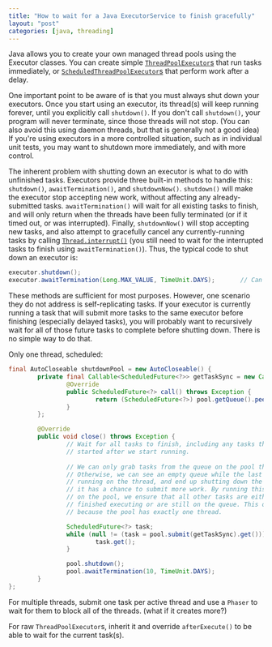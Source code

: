 ```yaml
---
title: "How to wait for a Java ExecutorService to finish gracefully"
layout: "post"
categories: [java, threading]
---
```


Java allows you to create your own managed thread pools using the Executor classes.  You can create simple [`ThreadPoolExecutor`s](http://docs.oracle.com/javase/7/docs/api/java/util/concurrent/ThreadPoolExecutor.html) that run tasks immediately, or [`ScheduledThreadPoolExecutor`s](http://docs.oracle.com/javase/7/docs/api/java/util/concurrent/ScheduledThreadPoolExecutor.html) that perform work after a delay.

One important point to be aware of is that you must always shut down your executors.  Once you start using an executor, its thread(s) will keep running forever, until you explicitly call `shutdown()`.  If you don't call `shutdown()`, your program will never terminate, since those threads will not stop.  (You can also avoid this using daemon threads, but that is generally not a good idea)  If you're using executors in a more controlled situation, such as in individual unit tests, you may want to shutdown more immediately, and with more control.

The inherent problem with shutting down an executor is what to do with unfinished tasks.  Executors provide three built-in methods to handle this: `shutdown()`, `awaitTermination()`, and `shutdownNow()`.   `shutdown()` will make the executor stop accepting new work, without affecting any already-submitted tasks.  `awaitTermination()` will wait for all existing tasks to finish, and will only return when the threads have been fully terminated (or if it timed out, or was interrupted).  Finally, `shutdownNow()` will stop accepting new tasks, and also attempt to gracefully cancel any currently-running tasks by calling [`Thread.interrupt()`](http://docs.oracle.com/javase/7/docs/api/java/lang/Thread.html#interrupt%28%29) (you still need to wait for the interrupted tasks to finish using `awaitTermination()`).  Thus, the typical code to shut down an executor is:

```java
executor.shutdown();
executor.awaitTermination(Long.MAX_VALUE, TimeUnit.DAYS);		// Can throw Interrupted
```

These methods are sufficient for most purposes.  However, one scenario they do not address is self-replicating tasks.  If your executor is currently running a task that will submit more tasks to the same executor before finishing (especially delayed tasks), you will probably want to recursively wait for all of those future tasks to complete before shutting down.  There is no simple way to do that.



Only one thread, scheduled:
```java
final AutoCloseable shutdownPool = new AutoCloseable() {
        private final Callable<ScheduledFuture<?>> getTaskSync = new Callable<ScheduledFuture<?>>() {
                @Override
                public ScheduledFuture<?> call() throws Exception {
                        return (ScheduledFuture<?>) pool.getQueue().peek();
                }
        };

        @Override
        public void close() throws Exception {
                // Wait for all tasks to finish, including any tasks that are
                // started after we start running.
                        
                // We can only grab tasks from the queue on the pool thread.
                // Otherwise, we can see an empty queue while the last task is
                // running on the thread, and end up shutting down the pool before
                // it has a chance to submit more work. By running this on directly
                // on the pool, we ensure that all other tasks are either already
                // finished executing or are still on the queue. This only works
                // because the pool has exactly one thread.

                ScheduledFuture<?> task;
                while (null != (task = pool.submit(getTaskSync).get())) {
                        task.get();
                }

                pool.shutdown();
                pool.awaitTermination(10, TimeUnit.DAYS);
        }
};
```

For multiple threads, submit one task per active thread and use a `Phaser` to wait for them to block all of the threads.  (what if it creates more?)

For raw `ThreadPoolExecutor`s, inherit it and override `afterExecute()` to be able to wait for the current task(s).
